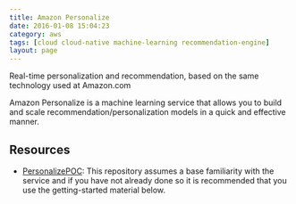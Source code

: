 ```yaml
---
title: Amazon Personalize
date: 2016-01-08 15:04:23
category: aws
tags: [cloud cloud-native machine-learning recommendation-engine]
layout: page
---
```


Real-time personalization and recommendation, based on the same technology used at Amazon.com

Amazon Personalize is a machine learning service that allows you to build and scale recommendation/personalization models in a quick and effective manner.

## Resources

* [PersonalizePOC](https://github.com/gbalbuena/PersonalizePOC): This repository assumes a base familiarity with the service and if you have not already done so it is recommended that you use the getting-started material below.


